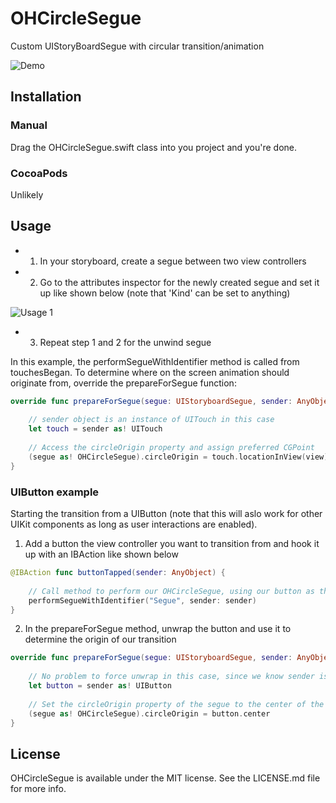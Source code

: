 # OHCircleSegue
Custom UIStoryBoardSegue with circular transition/animation

![Demo](/Resources/segue_demo.gif)

## Installation

### Manual
Drag the OHCircleSegue.swift class into you project and you're done.

### CocoaPods

Unlikely

## Usage

- 1. In your storyboard, create a segue between two view controllers
- 2. Go to the attributes inspector for the newly created segue and set it up like shown below (note that 'Kind' can be set to anything)

![Usage 1](/Resources/usage_1.png)

- 3. Repeat step 1 and 2 for the unwind segue

In this example, the performSegueWithIdentifier method is called from touchesBegan. To determine where on the screen animation should originate from, override the prepareForSegue function:

```swift
override func prepareForSegue(segue: UIStoryboardSegue, sender: AnyObject?) {
        
    // sender object is an instance of UITouch in this case 
    let touch = sender as! UITouch
        
    // Access the circleOrigin property and assign preferred CGPoint
    (segue as! OHCircleSegue).circleOrigin = touch.locationInView(view)
}
```

### UIButton example

Starting the transition from a UIButton (note that this will aslo work for other UIKit components as long as user interactions are enabled).

1. Add a button the view controller you want to transition from and hook it up with an IBAction like shown below

```swift
@IBAction func buttonTapped(sender: AnyObject) {
    
    // Call method to perform our OHCircleSegue, using our button as the sender
    performSegueWithIdentifier("Segue", sender: sender)
}
```
    
2. In the prepareForSegue method, unwrap the button and use it to determine the origin of our transition
    
```swift
override func prepareForSegue(segue: UIStoryboardSegue, sender: AnyObject?) {
        
    // No problem to force unwrap in this case, since we know sender is an instance of UIButton
    let button = sender as! UIButton
        
    // Set the circleOrigin property of the segue to the center of the button
    (segue as! OHCircleSegue).circleOrigin = button.center
}
```

## License

OHCircleSegue is available under the MIT license. See the LICENSE.md file for more info.
